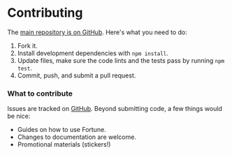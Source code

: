 # Contributing

The [main repository is on GitHub](https://github.com/fortunejs/fortune). Here's what you need to do:

1. Fork it.
2. Install development dependencies with `npm install`.
3. Update files, make sure the code lints and the tests pass by running `npm test`.
4. Commit, push, and submit a pull request.


### What to contribute

Issues are tracked on [GitHub](https://github.com/fortunejs/fortune/issues). Beyond submitting code, a few things would be nice:

- Guides on how to use Fortune.
- Changes to documentation are welcome.
- Promotional materials (stickers!)
